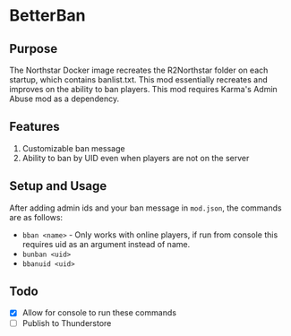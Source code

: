 # BetterBan

## Purpose
The Northstar Docker image recreates the R2Northstar folder on each startup, which contains banlist.txt. This mod essentially recreates and improves on the ability to ban players. This mod requires Karma's Admin Abuse mod as a dependency.

## Features
1. Customizable ban message
2. Ability to ban by UID even when players are not on the server

## Setup and Usage
After adding admin ids and your ban message in `mod.json`, the commands are as follows:
- `bban <name>` - Only works with online players, if run from console this requires uid as an argument instead of name.
- `bunban <uid>`
- `bbanuid <uid>`

## Todo
- [x] Allow for console to run these commands
- [ ] Publish to Thunderstore